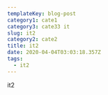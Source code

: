 ```yaml
---
templateKey: blog-post
category1: cate1
category3: cate33 it
slug: it2
category2: cate2
title: it2
date: 2020-04-04T03:03:18.357Z
tags:
  - it2
---
```

it2
